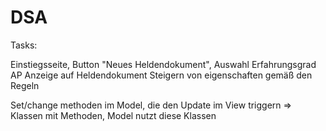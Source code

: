 # DSA

Tasks: 

Einstiegsseite, Button "Neues Heldendokument", Auswahl Erfahrungsgrad
AP Anzeige auf Heldendokument
Steigern von eigenschaften gemäß den Regeln 


Set/change methoden im Model, die den Update im View triggern => Klassen mit Methoden, Model nutzt diese Klassen 
